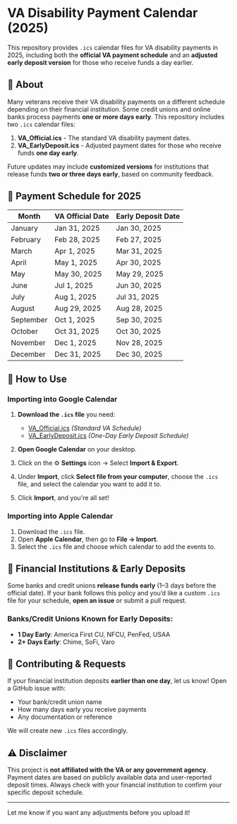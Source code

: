 # VA Disability Payment Calendar (2025)
This repository provides `.ics` calendar files for VA disability payments in 2025, including both the **official VA payment schedule** and an **adjusted early deposit version** for those who receive funds a day earlier.

## 📌 About
Many veterans receive their VA disability payments on a different schedule depending on their financial institution. Some credit unions and online banks process payments **one or more days early**. This repository includes two `.ics` calendar files:

1. **VA_Official.ics** - The standard VA disability payment dates.
2. **VA_EarlyDeposit.ics** - Adjusted payment dates for those who receive funds **one day early**.

Future updates may include **customized versions** for institutions that release funds **two or three days early**, based on community feedback.

## 📅 Payment Schedule for 2025

| Month      | VA Official Date | Early Deposit Date |
|------------|----------------|-------------------|
| January    | Jan 31, 2025    | Jan 30, 2025     |
| February   | Feb 28, 2025    | Feb 27, 2025     |
| March      | Apr 1, 2025     | Mar 31, 2025     |
| April      | May 1, 2025     | Apr 30, 2025     |
| May        | May 30, 2025    | May 29, 2025     |
| June       | Jul 1, 2025     | Jun 30, 2025     |
| July       | Aug 1, 2025     | Jul 31, 2025     |
| August     | Aug 29, 2025    | Aug 28, 2025     |
| September  | Oct 1, 2025     | Sep 30, 2025     |
| October    | Oct 31, 2025    | Oct 30, 2025     |
| November   | Dec 1, 2025     | Nov 28, 2025     |
| December   | Dec 31, 2025    | Dec 30, 2025     |

## 🔧 How to Use
### Importing into Google Calendar
1. **Download the `.ics` file** you need:
   - [VA_Official.ics](VA_Official.ics) *(Standard VA Schedule)*
   - [VA_EarlyDeposit.ics](VA_EarlyDeposit.ics) *(One-Day Early Deposit Schedule)*

2. **Open Google Calendar** on your desktop.
3. Click on the ⚙ **Settings** icon → Select **Import & Export**.
4. Under **Import**, click **Select file from your computer**, choose the `.ics` file, and select the calendar you want to add it to.
5. Click **Import**, and you're all set!

### Importing into Apple Calendar
1. Download the `.ics` file.
2. Open **Apple Calendar**, then go to **File → Import**.
3. Select the `.ics` file and choose which calendar to add the events to.

## 🏦 Financial Institutions & Early Deposits
Some banks and credit unions **release funds early** (1–3 days before the official date). If your bank follows this policy and you’d like a custom `.ics` file for your schedule, **open an issue** or submit a pull request.

### Banks/Credit Unions Known for Early Deposits:
- **1 Day Early**: America First CU, NFCU, PenFed, USAA
- **2+ Days Early**: Chime, SoFi, Varo

## 📩 Contributing & Requests
If your financial institution deposits **earlier than one day**, let us know! Open a GitHub issue with:
- Your bank/credit union name
- How many days early you receive payments
- Any documentation or reference

We will create new `.ics` files accordingly.

## ⚠️ Disclaimer
This project is **not affiliated with the VA or any government agency**. Payment dates are based on publicly available data and user-reported deposit times. Always check with your financial institution to confirm your specific deposit schedule.

---

Let me know if you want any adjustments before you upload it!
